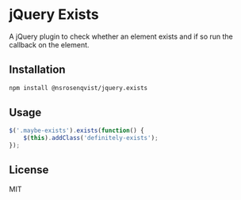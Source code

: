 jQuery Exists
=============

A jQuery plugin to check whether an element exists and if so run the callback on
the element.

## Installation

```bash
npm install @nsrosenqvist/jquery.exists
```

## Usage

```js
$('.maybe-exists').exists(function() {
    $(this).addClass('definitely-exists');
});
```

## License
MIT
